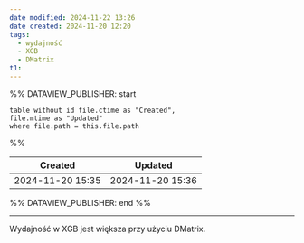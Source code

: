 ```yaml
---
date modified: 2024-11-22 13:26
date created: 2024-11-20 12:20
tags:
  - wydajność
  - XGB
  - DMatrix
t1: 
---
```

%% DATAVIEW_PUBLISHER: start
```dataview
table without id file.ctime as "Created",
file.mtime as "Updated"
where file.path = this.file.path
```
%%

| Created          | Updated          |
| ---------------- | ---------------- |
| 2024-11-20 15:35 | 2024-11-20 15:36 |

%% DATAVIEW_PUBLISHER: end %%

----
Wydajność w XGB jest większa przy użyciu DMatrix.
